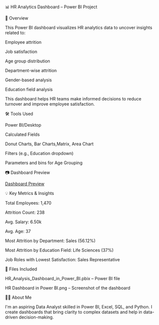📊 HR Analytics Dashboard – Power BI Project

📌 Overview

This Power BI dashboard visualizes HR analytics data to uncover insights related to:

Employee attrition

Job satisfaction

Age group distribution

Department-wise attrition

Gender-based analysis

Education field analysis

This dashboard helps HR teams make informed decisions to reduce turnover and improve employee satisfaction.

🛠️ Tools Used

Power BI/Desktop

Calculated Fields

Donut Charts, Bar Charts,Matrix, Area Chart

Filters (e.g., Education dropdown)

Parameters and bins for Age Grouping

📷 Dashboard Preview

[Dashboard Preview](https://github.com/KomalRSapkal/HR-Analytics-Power-BI-Dashboard/blob/main/HR%20Dashboard%20in%20Power%20BI.png)



💡 Key Metrics & Insights

Total Employees: 1,470

Attrition Count: 238

Avg. Salary: 6.50k

Avg. Age: 37

Most Attrition by Department: Sales (56.12%)

Most Attrition by Education Field: Life Sciences (37%)

Job Roles with Lowest Satisfaction: Sales Representative


📁 Files Included

HR_Analysis_Dashboard_in_Power_BI.pbix – Power BI file

HR Dashboard in Power BI.png – Screenshot of the dashboard


🙋‍♂️ About Me

I'm an aspiring Data Analyst skilled in Power BI, Excel, SQL, and Python. I create dashboards that bring clarity to complex datasets and help in data-driven decision-making.
